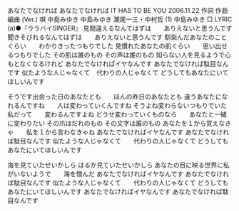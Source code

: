 あなたでなければ
あなたでなければ
IT HAS TO BE YOU
2006.11.22
作詞  作曲  編曲 (Ver.)   唄
中島みゆき   中島みゆき   瀬尾一三・中村哲 (1)
中島みゆき
□ LYRIC (a)●『ララバイSINGER』
見間違えるなんてはずは　　ありえないと思うんです
聞きそびれるなんてはずは　　ありえないと思うんです
馴染んだあなたのことぐらい　　わかりきったつもりでした
見慣れたあなたの肌ぐらい　　思い出せるつもりでした
その肌は誰のもの
その声は誰のもの
知らない人を見るようで心もとなくなるけれど
あなたでなければイヤなんです
あなたでなければ駄目なんです
似たような人じゃなくて　代わりの人じゃなくて
どうしてもあなたにいてほしいんです

そうです出会った日のあなたとも　　ほんの昨日のあなたとも
違うあなたになれるんですね　　人は変わっていくんですね
そうよね変わらないつもりでいた私だって　　変わるんですよね
どうせ変わっていくものなら　　あなたと一緒に変わりたい
その爪はだれのもの
その文字は誰のもの
あなたを１から覚えなきゃ　　私を１から言わなきゃね
あなたでなければイヤなんです
あなたでなければ駄目なんです
似たような人じゃなくて　　代わりの人じゃなくて
どうしてもあなたにいてほしいんです

海を見ていたせいかしら
はるか見ていたせいかしら
あなたの目に映る世界に私がいないようで　　海を憎んだ
あなたでなければイヤなんです
あなたでなければ駄目なんです
似たような人じゃなくて　　代わりの人じゃなくて
どうしてもあなたにいてほしいんです
あなたでなければイヤなんです
あなたでなければ駄目なんです